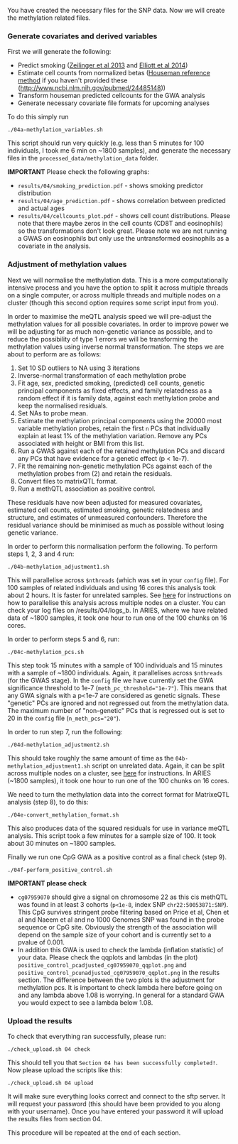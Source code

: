 You have created the necessary files for the SNP data. Now we will create the methylation related files.

### Generate covariates and derived variables

First we will generate the following:
- Predict smoking ([Zeilinger et al 2013](http://www.ncbi.nlm.nih.gov/pubmed/23691101) and [Elliott et al 2014](http://www.ncbi.nlm.nih.gov/pubmed/24485148))
- Estimate cell counts from normalized betas ([Houseman reference method](http://www.biomedcentral.com/1471-2105/13/86) if you haven't provided these (http://www.ncbi.nlm.nih.gov/pubmed/24485148))
- Transform houseman predicted cellcounts for the GWA analysis
- Generate necessary covariate file formats for upcoming analyses

To do this simply run

    ./04a-methylation_variables.sh

This script should run very quickly (e.g. less than 5 minutes for 100 individuals, I took me 6 min on ~1800 samples), and generate the necessary files in the `processed_data/methylation_data` folder.

**IMPORTANT** Please check the following graphs:
- `results/04/smoking_prediction.pdf` - shows smoking predictor distribution
- `results/04/age_prediction.pdf` - shows correlation between predicted and actual ages
- `results/04/cellcounts_plot.pdf` - shows cell count distributions. Please note that there maybe zeros in the cell counts (CD8T and eosinophils) so the transformations don't look great. Please note we are not running a GWAS on eosinophils but only use the untransformed eosinophils as a covariate in the analysis. 


### Adjustment of methylation values

Next we will normalise the methylation data. This is a more computationally intensive process and you have the option to split it across multiple threads on a single computer, or across multiple threads and multiple nodes on a cluster (though this second option requires some script input from you).

In order to maximise the meQTL analysis speed we will pre-adjust the methylation values for all possible covariates. In order to improve power we will be adjusting for as much non-genetic variance as possible, and to reduce the possibility of type 1 errors we will be transforming the methylation values using inverse normal transformation. The steps we are about to perform are as follows:

1. Set 10 SD outliers to NA using 3 iterations
2. Inverse-normal transformation of each methylation probe
3. Fit age, sex, predicted smoking, (predicted) cell counts, genetic principal components as fixed effects, and family relatedness as a random effect if it is family data, against each methylation probe and keep the normalised residuals.
4. Set NAs to probe mean.
5. Estimate the methylation principal components using the 20000 most variable methylation probes, retain the first `n` PCs that individually explain at least 1% of the methylation variation. Remove any PCs associated with height or BMI from this list.
6. Run a GWAS against each of the retained methylation PCs and discard any PCs that have evidence for a genetic effect (p < 1e-7).
7. Fit the remaining non-genetic methylation PCs against each of the methylation probes from (2) and retain the residuals.
8. Convert files to matrixQTL format.
9. Run a methQTL association as positive control.

These residuals have now been adjusted for measured covariates, estimated cell counts, estimated smoking, genetic relatedness and structure, and estimates of unmeasured confounders. Therefore the residual variance should be minimised as much as possible without losing genetic variance.

In order to perform this normalisation perform the following. To perform steps 1, 2, 3 and 4 run:

    ./04b-methylation_adjustment1.sh

This will parallelise across `$nthreads` (which was set in your `config` file). For 100 samples of related individuals and using 16 cores this analysis took about 2 hours. It is faster for unrelated samples. 
See [here](https://github.com/MRCIEU/godmc/wiki/Running-script-4b-and-4d-on-a-cluster) for instructions on how to parallelise this analysis across multiple nodes on a cluster. You can check your log files on /results/04/logs_b. In ARIES, where we have related data of ~1800 samples, it took one hour to run one of the 100 chunks on 16 cores.

In order to perform steps 5 and 6, run:

    ./04c-methylation_pcs.sh

This step took 15 minutes with a sample of 100 individuals and 15 minutes with a sample of ~1800 individuals. Again, it parallelises across `$nthreads` (for the GWAS stage). In the `config` file we have currently set the GWA significance threshold to 1e-7 (`meth_pc_threshold="1e-7"`). This means that any GWA signals with a p<1e-7 are considered as genetic signals. These "genetic" PCs are ignored and not regressed out from the methylation data. The maximum number of "non-genetic" PCs that is regressed out is set to 20 in the `config` file (`n_meth_pcs="20"`).

In order to run step 7, run the following:

    ./04d-methylation_adjustment2.sh

This should take roughly the same amount of time as the `04b-methylation_adjustment1.sh` script on unrelated data. Again, it can be split across multiple nodes on a cluster, see [here](https://github.com/MRCIEU/godmc/wiki/Running-script-4b-and-4d-on-a-cluster) for instructions.  In ARIES (~1800 samples), it took one hour to run one of the 100 chunks on 16 cores.

We need to turn the methylation data into the correct format for MatrixeQTL analysis (step 8), to do this:

    ./04e-convert_methylation_format.sh

This also produces data of the squared residuals for use in variance meQTL analysis. This script took a few minutes for a sample size of 100. It took about 30 minutes on ~1800 samples.

Finally we run one CpG GWA as a positive control as a final check (step 9). 

    ./04f-perform_positive_control.sh

**IMPORTANT please check**
- `cg07959070` should give a signal on chromosome 22 as this cis methQTL was found in at least 3 cohorts (`p<1e-8`, index SNP `chr22:50053871:SNP`). This CpG survives stringent probe filtering based on Price et al, Chen et al and Naeem et al and no 1000 Genomes SNP was found in the probe sequence or CpG site. Obviously the strength of the association will depend on the sample size of your cohort and is currently set to a pvalue of 0.001.
- In addition this GWA is used to check the lambda (inflation statistic) of your data. Please check the qqplots and lambdas (in the plot) `positive_control_pcadjusted_cg07959070_qqplot.png` and `positive_control_pcunadjusted_cg07959070_qqplot.png`  in the results section. The difference between the two plots is the adjustment for methylation pcs. It is important to check lambda here before going on and any lambda above 1.08 is worrying. In general for a standard GWA you would expect to see a lambda below 1.08.

### Upload the results

To check that everything ran successfully, please run:

```
./check_upload.sh 04 check
```

This should tell you that `Section 04 has been successfully completed!`. Now please upload the scripts like this:

```
./check_upload.sh 04 upload
```

It will make sure everything looks correct and connect to the sftp server. It will request your password (this should have been provided to you along with your username). Once you have entered your password it will upload the results files from section 04.

This procedure will be repeated at the end of each section.